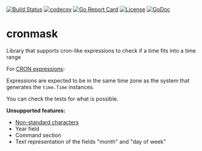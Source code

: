 [![Build Status](https://travis-ci.org/sarslanhan/cronmask.svg?branch=master)](https://travis-ci.org/sarslanhan/cronmask)
[![codecov](https://codecov.io/gh/sarslanhan/cronmask/branch/master/graph/badge.svg)](https://codecov.io/gh/sarslanhan/cronmask)
[![Go Report Card](https://goreportcard.com/badge/zalando/skipper)](https://goreportcard.com/report/sarslanhan/cronmask)
[![License](https://img.shields.io/badge/License-Apache%202.0-blue.svg)](https://opensource.org/licenses/Apache-2.0)
[![GoDoc](https://godoc.org/github.com/zalando/skipper?status.svg)](https://godoc.org/github.com/sarslanhan/cronmask)


# cronmask
Library that supports cron-like expressions to check if a time fits into a time range

For [CRON expressions](https://en.wikipedia.org/wiki/Cron#CRON_expression):

Expressions are expected to be in the same time zone as the system that generates the `time.Time` instances.

You can check the tests for what is possible.

**Unsupported features:**

- [Non-standard characters](https://en.wikipedia.org/wiki/Cron#Non-standard_characters)
- Year field
- Command section
- Text representation of the fields "month" and "day of week"
